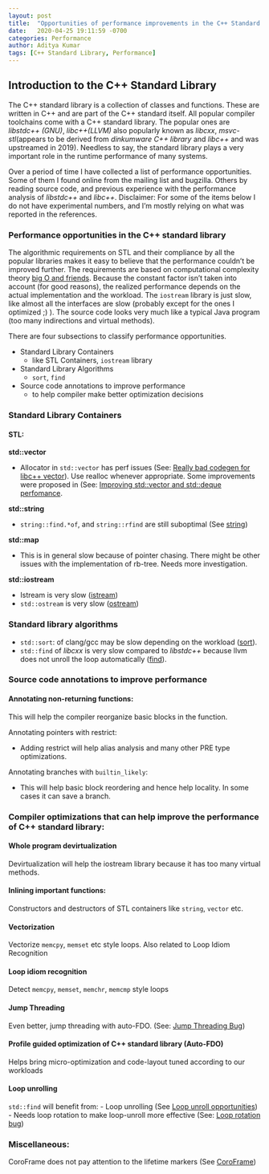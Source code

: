 ```yaml
---
layout: post
title:  "Opportunities of performance improvements in the C++ Standard Library"
date:   2020-04-25 19:11:59 -0700
categories: Performance
author: Aditya Kumar
tags: [C++ Standard Library, Performance]
---
```


## Introduction to the C++ Standard Library

The C++ standard library is a collection of classes and functions. These are written in C++ and are part of the C++ standard itself. All popular compiler toolchains come with a C++ standard library. The popular ones are *libstdc++ (GNU)*, *libc++(LLVM)* also popularly known as *libcxx*, *msvc-stl*(appears to be derived from *dinkumware C++ library* and *libc++* and was upstreamed in 2019). Needless to say, the standard library plays a very important role in the runtime performance of many systems.

Over a period of time I have collected a list of performance opportunities. Some of them I found online from the mailing list and bugzilla. Others by reading source code, and previous experience with the performance analysis of *libstdc++* and *libc++*. Disclaimer: For some of the items below I do not have experimental numbers, and I’m mostly relying on what was reported in the references.

### Performance opportunities in the C++ standard library

The algorithmic requirements on STL and their compliance by all the popular libraries makes it easy to believe that the performance couldn’t be improved further. The requirements are based on computational complexity theory [big O and friends](https://en.wikipedia.org/wiki/Big_O_notation). Because the constant factor isn’t taken into account (for good reasons), the realized performance depends on the actual implementation and the workload. The `iostream` library is just slow, like almost all the interfaces are slow (probably except for the ones I optimized ;) ). The source code looks very much like a typical Java program (too many indirections and virtual methods).

There are four subsections to classify performance opportunities.
- Standard Library Containers
    - like STL Containers, `iostream` library
- Standard Library Algorithms
    - `sort`, `find`
- Source code annotations to improve performance
    - to help compiler make better optimization decisions


### Standard Library Containers
#### STL:
**std::vector**
- Allocator in `std::vector` has perf issues (See: [Really bad codegen for libc++ vector][9]). Use realloc whenever appropriate. Some improvements were proposed in (See: [Improving std::vector<char> and std::deque<char> perfomance][10].

**std::string**
- `string::find.*of`, and `string::rfind` are still suboptimal (See [string][16])

**std::map**
- This is in general slow because of pointer chasing. There might be other issues with the implementation of rb-tree. Needs more investigation.

**std::iostream**
- Istream is very slow ([istream][1])
- `std::ostream` is very slow ([ostream][8])

### Standard library algorithms

- `std::sort`: of clang/gcc may be slow depending on the workload ([sort][14]).
- `std::find` of *libcxx* is very slow compared to *libstdc++* because llvm does not unroll the loop automatically ([find][13]).

### Source code annotations to improve performance
#### Annotating non-returning functions:
This will help the compiler reorganize basic blocks in the function.

Annotating pointers with restrict:
- Adding restrict will help alias analysis and many other PRE type optimizations.

Annotating branches with `builtin_likely`:
- This will help basic block reordering and hence help locality. In some cases it can save a branch.

### Compiler optimizations that can help improve the performance of C++ standard library:
#### Whole program devirtualization
Devirtualization will help the iostream library because it has too many virtual methods.

#### Inlining important functions:
Constructors and destructors of STL containers like `string`, `vector` etc.

#### Vectorization
Vectorize `memcpy`, `memset` etc style loops. Also related to Loop Idiom Recognition

#### Loop idiom recognition
Detect `memcpy`, `memset`, `memchr`, `memcmp` style loops

#### Jump Threading
Even better, jump threading with auto-FDO. (See: [Jump Threading Bug][12])

#### Profile guided optimization of C++ standard library (Auto-FDO)
Helps bring micro-optimization and code-layout tuned according to our workloads

#### Loop unrolling

`std::find` will benefit from:
    - Loop unrolling (See [Loop unroll opportunities][13])
    - Needs loop rotation to make loop-unroll more effective (See: [Loop rotation bug][15])

### Miscellaneous:
CoroFrame does not pay attention to the lifetime markers (See [CoroFrame][11])


[1]: https://github.com/hiraditya/std-benchmark/blob/master/docs/slides/slide-cppnow.pdf

[2]: https://devblogs.microsoft.com/cppblog/improving-the-performance-of-standard-library-functions/

[3]: https://www.dre.vanderbilt.edu/~schmidt/PDF/perf4.pdf

[4]: https://stackoverflow.com/questions/4340396/does-the-c-standard-mandate-poor-performance-for-iostreams-or-am-i-just-deali

[5]: https://lists.llvm.org/pipermail/cfe-dev/2016-July/049814.html

[6]: https://stackoverflow.com/questions/38624468/clang-fstreams-10x-slower-than-g

[7]: http://www.stroustrup.com/Performance-TR.pdf

[8]: https://bugs.llvm.org/show_bug.cgi?id=40763

[9]: https://bugs.llvm.org/show_bug.cgi?id=35637

[10]: https://reviews.llvm.org/D44823

[11]: https://bugs.llvm.org/show_bug.cgi?id=41877

[12]: https://bugs.llvm.org/show_bug.cgi?id=43276

[13]: https://bugs.llvm.org/show_bug.cgi?id=19708

[14]: https://gcc.gnu.org/bugzilla/show_bug.cgi?id=82739

[15]: https://bugs.llvm.org/show_bug.cgi?id=27360

[16]: https://gcc.gnu.org/bugzilla/show_bug.cgi?id=93584
